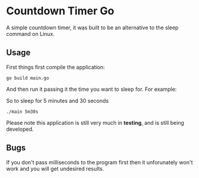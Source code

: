 # Countdown Timer Go

A simple countdown timer, it was built to be an alternative to the sleep command on Linux.

## Usage

First things first compile the application: 

    go build main.go

 And then run it passing it the time you want to sleep for. For example:

So to sleep for 5 minutes and 30 seconds

    ./main 5m30s 

Please note this application is still very much in **testing**, and is still being developed.

## Bugs

If you don't pass milliseconds to the program first then it unforunately won't work and you will get undesired results.